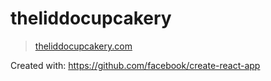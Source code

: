 theliddocupcakery
=================

> [theliddocupcakery.com](https://theliddocupcakery.com/)

Created with: https://github.com/facebook/create-react-app
